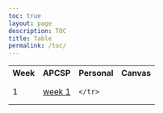 ```yaml
---
toc: true
layout: page
description: TOC
title: Table
permalink: /toc/
---
```


<table>
    <tr>
     <th>Week</th>
     <th>APCSP</th>
     <th>Personal</th>
     <th>Canvas</th>
    </tr>

 <tr>
        <td>1</td>
        <td><a href="{{site.baseurl}}/week/1">week 1</a></td>
        <td>

    </tr>